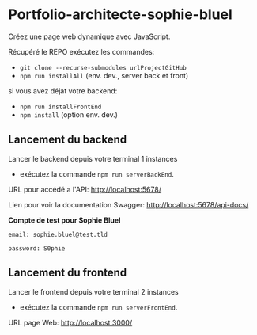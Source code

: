 # Portfolio-architecte-sophie-bluel
Créez une page web dynamique avec JavaScript.

Récupéré le REPO exécutez les commandes:

- `git clone --recurse-submodules urlProjectGitHub`
- `npm run installAll` (env. dev., server back et front)

si vous avez déjat votre backend:

- `npm run installFrontEnd`
- `npm install` (option env. dev.)

## Lancement du backend
Lancer le backend depuis votre terminal 1 instances

- exécutez la commande `npm run serverBackEnd`.

URL pour accédé a l'API: 
[http://localhost:5678/](http://localhost:5678/)

Lien pour voir la documentation Swagger:
[http://localhost:5678/api-docs/](http://localhost:5678/api-docs/)

**Compte de test pour Sophie Bluel**

```
email: sophie.bluel@test.tld
```
```
password: S0phie 
```

## Lancement du frontend
Lancer le frontend depuis votre terminal 2 instances

- exécutez la commande `npm run serverFrontEnd`.

URL page Web: 
[http://localhost:3000/](http://localhost:3000/)
